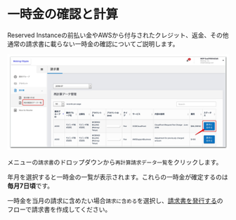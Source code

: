# 一時金の確認と計算

Reserved Instanceの前払い金やAWSから付与されたクレジット、返金、その他通常の請求書に載らない一時金の確認についてご説明します。

![](../.gitbook/assets/snip20180806_8.png)

メニューの`請求書`のドロップダウンから`再計算請求データ一覧`をクリックします。

年月を選択すると一時金の一覧が表示されます。これらの一時金が確定するのは**毎月7日頃**です。

一時金を当月の請求に含めたい場合`請求に含める`を選択し、[請求書を発行する](https://docs.mobingi.com/v/ripple/mobingi-ripple/invoicing)のフローで請求書を作成してください。

